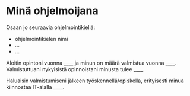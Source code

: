 # Minä ohjelmoijana

Osaan jo seuraavia ohjelmointikieliä:
* ohjelmointikielen nimi
* ...
* ...

Aloitin opintoni vuonna ____ ja minun on määrä valmistua vuonna ____. Valmistuttuani nykyisistä opinnoistani minusta tulee ____.

Haluaisin valmistumiseni jälkeen työskennellä/opiskella, erityisesti minua kiinnostaa IT-alalla ____.
